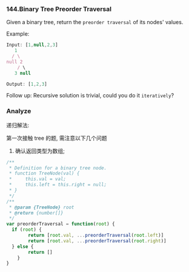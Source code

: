 ### 144.Binary Tree Preorder Traversal

Given a binary tree, return the `preorder traversal` of its nodes' values.

Example:

```js
Input: [1,null,2,3]
   1
  / \
null 2
    / \
   3 null

Output: [1,2,3]
```

Follow up: Recursive solution is trivial, could you do it `iteratively`?

### Analyze

递归解法:

第一次接触 tree 的题, 需注意以下几个问题

1. 确认返回类型为数组;

```js
/**
 * Definition for a binary tree node.
 * function TreeNode(val) {
 *     this.val = val;
 *     this.left = this.right = null;
 * }
 */
/**
 * @param {TreeNode} root
 * @return {number[]}
 */
var preorderTraversal = function(root) {
  if (root) {
		return [root.val, ...preorderTraversal(root.left)]
		return [root.val, ...preorderTraversal(root.right)]
  } else {
		return []
	}
}
```